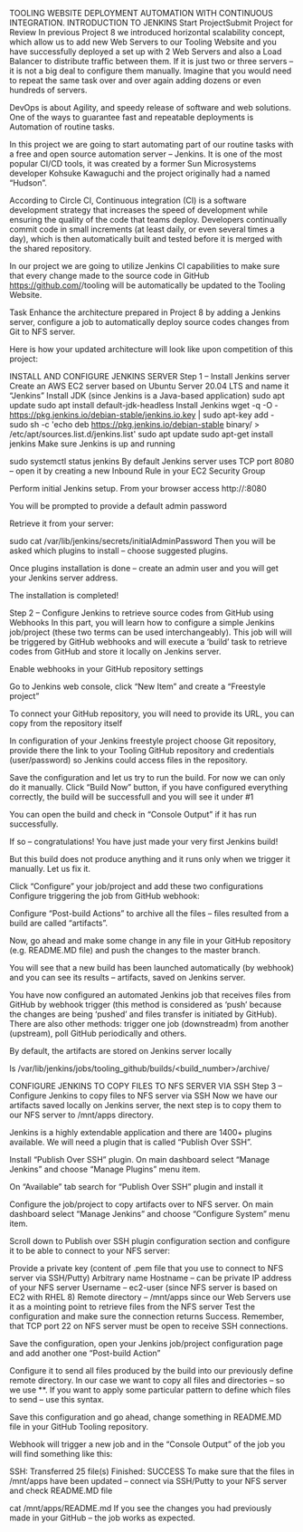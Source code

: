 TOOLING WEBSITE DEPLOYMENT AUTOMATION WITH CONTINUOUS INTEGRATION. INTRODUCTION TO JENKINS
Start ProjectSubmit Project for Review
In previous Project 8 we introduced horizontal scalability concept, which allow us to add new Web Servers to our Tooling Website and you have successfully deployed a set up with 2 Web Servers and also a Load Balancer to distribute traffic between them. If it is just two or three servers – it is not a big deal to configure them manually. Imagine that you would need to repeat the same task over and over again adding dozens or even hundreds of servers.

DevOps is about Agility, and speedy release of software and web solutions. One of the ways to guarantee fast and repeatable deployments is Automation of routine tasks.

In this project we are going to start automating part of our routine tasks with a free and open source automation server – Jenkins. It is one of the most popular CI/CD tools, it was created by a former Sun Microsystems developer Kohsuke Kawaguchi and the project originally had a named “Hudson”.

According to Circle CI, Continuous integration (CI) is a software development strategy that increases the speed of development while ensuring the quality of the code that teams deploy. Developers continually commit code in small increments (at least daily, or even several times a day), which is then automatically built and tested before it is merged with the shared repository.

In our project we are going to utilize Jenkins CI capabilities to make sure that every change made to the source code in GitHub https://github.com/<yourname>/tooling will be automatically be updated to the Tooling Website.



Task
Enhance the architecture prepared in Project 8 by adding a Jenkins server, configure a job to automatically deploy source codes changes from Git to NFS server.

Here is how your updated architecture will look like upon competition of this project:






INSTALL AND CONFIGURE JENKINS SERVER
Step 1 – Install Jenkins server
Create an AWS EC2 server based on Ubuntu Server 20.04 LTS and name it “Jenkins”
Install JDK (since Jenkins is a Java-based application)
sudo apt update
sudo apt install default-jdk-headless
Install Jenkins
wget -q -O - https://pkg.jenkins.io/debian-stable/jenkins.io.key | sudo apt-key add -
sudo sh -c 'echo deb https://pkg.jenkins.io/debian-stable binary/ > \
    /etc/apt/sources.list.d/jenkins.list'
sudo apt update
sudo apt-get install jenkins
Make sure Jenkins is up and running

sudo systemctl status jenkins
By default Jenkins server uses TCP port 8080 – open it by creating a new Inbound Rule in your EC2 Security Group



Perform initial Jenkins setup.
From your browser access http://<Jenkins-Server-Public-IP-Address-or-Public-DNS-Name>:8080

You will be prompted to provide a default admin password

Retrieve it from your server:

sudo cat /var/lib/jenkins/secrets/initialAdminPassword
Then you will be asked which plugins to install – choose suggested plugins.



Once plugins installation is done – create an admin user and you will get your Jenkins server address.

The installation is completed!




Step 2 – Configure Jenkins to retrieve source codes from GitHub using Webhooks
In this part, you will learn how to configure a simple Jenkins job/project (these two terms can be used interchangeably). This job will will be triggered by GitHub webhooks and will execute a ‘build’ task to retrieve codes from GitHub and store it locally on Jenkins server.

Enable webhooks in your GitHub repository settings



Go to Jenkins web console, click “New Item” and create a “Freestyle project”


To connect your GitHub repository, you will need to provide its URL, you can copy from the repository itself


In configuration of your Jenkins freestyle project choose Git repository, provide there the link to your Tooling GitHub repository and credentials (user/password) so Jenkins could access files in the repository.



Save the configuration and let us try to run the build. For now we can only do it manually.
Click “Build Now” button, if you have configured everything correctly, the build will be successfull and you will see it under #1




You can open the build and check in “Console Output” if it has run successfully.

If so – congratulations! You have just made your very first Jenkins build!

But this build does not produce anything and it runs only when we trigger it manually. Let us fix it.

Click “Configure” your job/project and add these two configurations
Configure triggering the job from GitHub webhook:



Configure “Post-build Actions” to archive all the files – files resulted from a build are called “artifacts”.


Now, go ahead and make some change in any file in your GitHub repository (e.g. README.MD file) and push the changes to the master branch.

You will see that a new build has been launched automatically (by webhook) and you can see its results – artifacts, saved on Jenkins server.


You have now configured an automated Jenkins job that receives files from GitHub by webhook trigger (this method is considered as ‘push’ because the changes are being ‘pushed’ and files transfer is initiated by GitHub). There are also other methods: trigger one job (downstreadm) from another (upstream), poll GitHub periodically and others.

By default, the artifacts are stored on Jenkins server locally

ls /var/lib/jenkins/jobs/tooling_github/builds/<build_number>/archive/



CONFIGURE JENKINS TO COPY FILES TO NFS SERVER VIA SSH
Step 3 – Configure Jenkins to copy files to NFS server via SSH
Now we have our artifacts saved locally on Jenkins server, the next step is to copy them to our NFS server to /mnt/apps directory.

Jenkins is a highly extendable application and there are 1400+ plugins available. We will need a plugin that is called “Publish Over SSH”.

Install “Publish Over SSH” plugin.
On main dashboard select “Manage Jenkins” and choose “Manage Plugins” menu item.

On “Available” tab search for “Publish Over SSH” plugin and install it 



Configure the job/project to copy artifacts over to NFS server.
On main dashboard select “Manage Jenkins” and choose “Configure System” menu item.

Scroll down to Publish over SSH plugin configuration section and configure it to be able to connect to your NFS server:

Provide a private key (content of .pem file that you use to connect to NFS server via SSH/Putty)
Arbitrary name
Hostname – can be private IP address of your NFS server
Username – ec2-user (since NFS server is based on EC2 with RHEL 8)
Remote directory – /mnt/apps since our Web Servers use it as a mointing point to retrieve files from the NFS server
Test the configuration and make sure the connection returns Success. Remember, that TCP port 22 on NFS server must be open to receive SSH connections.



Save the configuration, open your Jenkins job/project configuration page and add another one “Post-build Action”



Configure it to send all files produced by the build into our previously define remote directory. In our case we want to copy all files and directories – so we use **.
If you want to apply some particular pattern to define which files to send – use this syntax.


Save this configuration and go ahead, change something in README.MD file in your GitHub Tooling repository.

Webhook will trigger a new job and in the “Console Output” of the job you will find something like this:

SSH: Transferred 25 file(s)
Finished: SUCCESS
To make sure that the files in /mnt/apps have been updated – connect via SSH/Putty to your NFS server and check README.MD file

cat /mnt/apps/README.md
If you see the changes you had previously made in your GitHub – the job works as expected.